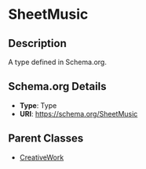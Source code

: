 # SheetMusic

## Description
A type defined in Schema.org.

## Schema.org Details
- **Type**: Type
- **URI**: https://schema.org/SheetMusic

## Parent Classes
- [CreativeWork](../CreativeWork.md)


